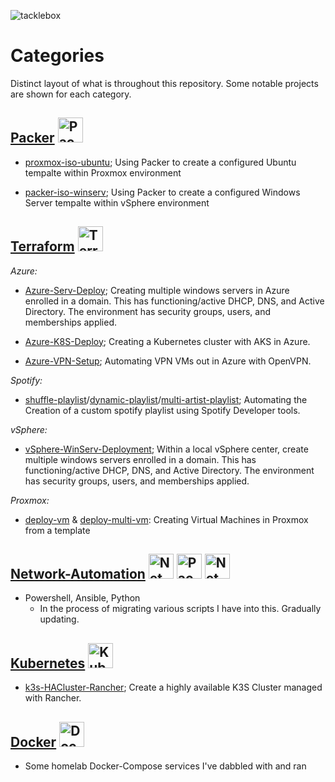 ![tacklebox](https://socialify.git.ci/Cinderblook/tacklebox/image?description=1&font=KoHo&owner=1&pattern=Circuit%20Board&theme=Dark) 

# Categories
Distinct layout of what is throughout this repository. Some notable projects are shown for each category.
## [**Packer**](https://github.com/Cinderblook/tacklebox/tree/main/Packer) <img src="https://www.packer.io/favicon.ico" alt="Packer" width="40"> <br>

* [proxmox-iso-ubuntu](https://github.com/Cinderblook/tacklebox/tree/main/Packer/Proxmox/packer-iso-ubuntu); Using Packer to create a configured Ubuntu tempalte within Proxmox environment

* [packer-iso-winserv](https://github.com/Cinderblook/tacklebox/tree/main/Packer/vSphere/packer-iso-winserv); Using Packer to create a configured Windows Server tempalte within vSphere environment

## [**Terraform**](https://github.com/Cinderblook/tacklebox/tree/main/Terraform) <img src="https://www.terraform.io/favicon.ico" alt="Terraform" width="40"> <br>

*Azure:*

* [Azure-Serv-Deploy](https://github.com/Cinderblook/tacklebox/tree/main/Terraform/Azure/Azure-Serv-Deploy); Creating multiple windows servers in Azure enrolled in a domain. This has functioning/active DHCP, DNS, and Active Directory. The environment has security groups, users, and memberships applied.

* [Azure-K8S-Deploy](https://github.com/Cinderblook/tacklebox/tree/main/Terraform/Azure/Azure-K8S-Deploy); Creating a Kubernetes cluster with AKS in Azure.

* [Azure-VPN-Setup](https://github.com/Cinderblook/tacklebox/tree/main/Terraform/Azure/Azure-VPN-Setup); Automating VPN VMs out in Azure with OpenVPN.

*Spotify:*

* [shuffle-playlist](https://github.com/Cinderblook/tacklebox/tree/main/Terraform/Spotify/shuffle-playlist)/[dynamic-playlist](https://github.com/Cinderblook/tacklebox/tree/main/Terraform/Spotify/dynamic-playlist)/[multi-artist-playlist](https://github.com/Cinderblook/tacklebox/tree/main/Terraform/Spotify/multi-artist-playlist); Automating the Creation of a custom spotify playlist using Spotify Developer tools.

*vSphere:*
* [vSphere-WinServ-Deployment](https://github.com/Cinderblook/tacklebox/tree/main/Terraform/vSphere/vSphere-WinServ-Deployment); Within a local vSphere center, create multiple windows servers enrolled in a domain. This has functioning/active DHCP, DNS, and Active Directory. The environment has security groups, users, and memberships applied. 

*Proxmox:*
* [deploy-vm](https://github.com/Cinderblook/tacklebox/tree/main/Terraform/Proxmox/deploy-vm) & [deploy-multi-vm](https://github.com/Cinderblook/tacklebox/tree/main/Terraform/Proxmox/deploy-multi-vm): Creating Virtual Machines in Proxmox from a template
## [**Network-Automation**](https://github.com/Cinderblook/tacklebox/tree/main/Network-Automation) <img src="https://www.python.org/static/favicon.ico" alt="Network" width="40"> <img src="https://www.ansible.com/hs-fs/hub/330046/file-448313641.png" alt="Packer" width="40"> <img src="https://upload.wikimedia.org/wikipedia/commons/thumb/a/af/PowerShell_Core_6.0_icon.png/64px-PowerShell_Core_6.0_icon.png" alt="Network" width="40"> <br>
* Powershell, Ansible, Python
    - In the process of migrating various scripts I have into this. Gradually updating.

## [**Kubernetes**](https://github.com/Cinderblook/tacklebox/tree/main/Kubernetes) <img src="https://kubernetes.io/images/favicon.png" alt="Kubernetes" width="40"> 
* [k3s-HACluster-Rancher](https://github.com/Cinderblook/tacklebox/tree/main/Kubernetes/k3s-HACluster-Rancher); Create a highly available K3S Cluster managed with Rancher.

## [**Docker**](https://github.com/Cinderblook/tacklebox/tree/main/Docker) <img src="https://www.docker.com/favicon.ico" alt="Docker" width="40">
* Some homelab Docker-Compose services I've dabbled with and ran